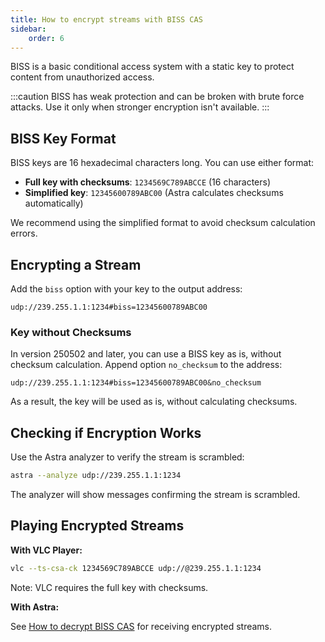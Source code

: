 ```yaml
---
title: How to encrypt streams with BISS CAS
sidebar:
    order: 6
---
```


BISS is a basic conditional access system with a static key to protect content from unauthorized access.

:::caution
BISS has weak protection and can be broken with brute force attacks. Use it only when stronger encryption isn't available.
:::

## BISS Key Format

BISS keys are 16 hexadecimal characters long. You can use either format:

- **Full key with checksums**: `1234569C789ABCCE` (16 characters)
- **Simplified key**: `12345600789ABC00` (Astra calculates checksums automatically)

We recommend using the simplified format to avoid checksum calculation errors.

## Encrypting a Stream

Add the `biss` option with your key to the output address:

```
udp://239.255.1.1:1234#biss=12345600789ABC00
```

### Key without Checksums

In version 250502 and later, you can use a BISS key as is, without checksum calculation. Append option `no_checksum` to the address:

```
udp://239.255.1.1:1234#biss=12345600789ABC00&no_checksum
```

As a result, the key will be used as is, without calculating checksums.

## Checking if Encryption Works

Use the Astra analyzer to verify the stream is scrambled:

```sh
astra --analyze udp://239.255.1.1:1234
```

The analyzer will show messages confirming the stream is scrambled.

## Playing Encrypted Streams

**With VLC Player:**

```sh
vlc --ts-csa-ck 1234569C789ABCCE udp://@239.255.1.1:1234
```

Note: VLC requires the full key with checksums.

**With Astra:**

See [How to decrypt BISS CAS](/en/astra/streams/decrypt-biss/) for receiving encrypted streams.

